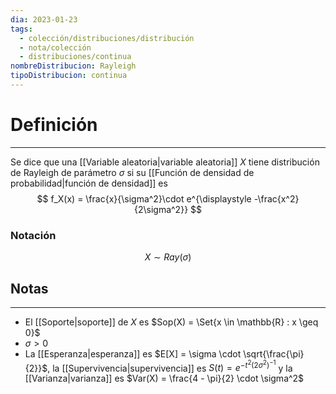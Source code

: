 ```yaml
---
dia: 2023-01-23
tags:
  - colección/distribuciones/distribución
  - nota/colección
  - distribuciones/continua
nombreDistribucion: Rayleigh
tipoDistribucion: continua
---
```

# Definición
---
Se dice que una [[Variable aleatoria|variable aleatoria]] $X$ tiene distribución de Rayleigh de parámetro $\sigma$ si su [[Función de densidad de probabilidad|función de densidad]] es $$ f_X(x) = \frac{x}{\sigma^2}\cdot e^{\displaystyle -\frac{x^2}{2\sigma^2}} $$

### Notación
$$ X \sim Ray(\sigma) $$
## Notas
---
* El [[Soporte|soporte]] de $X$ es $Sop(X) = \Set{x \in \mathbb{R} : x \geq 0}$ 
* $\sigma > 0$
* La [[Esperanza|esperanza]] es $E[X] = \sigma \cdot \sqrt{\frac{\pi}{2}}$, la [[Supervivencia|supervivencia]] es $S(t) = e^{-t^2(2\sigma^2)^{-1}}$ y la [[Varianza|varianza]] es $Var(X) = \frac{4 - \pi}{2} \cdot \sigma^2$